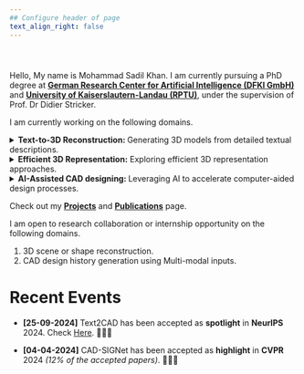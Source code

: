```yaml
---
## Configure header of page
text_align_right: false
---
```

<style>
@keyframes wave {
  0% { transform: rotate(0deg); }
  10% { transform: rotate(14deg); }
  20% { transform: rotate(-8deg); }
  30% { transform: rotate(14deg); }
  40% { transform: rotate(-4deg); }
  50% { transform: rotate(10deg); }
  60% { transform: rotate(0deg); }
  100% { transform: rotate(0deg); }
}

.hand-wave {
  display: inline-block;
  animation: wave 1.5s infinite; /* Infinite looping animation */
  transform-origin: 70% 70%; /* Adjust origin to make it look natural */
  font-size: 72px; /* Default size */
}

.welcome {
  font-size: 72px;
  font-weight: bold;
  margin: 0;
}

.heading {
  margin-top: -60px;
  text-align: center; /* Center-align the heading */
  line-height: 1.2;
}

/* Animation enhancement for the heading */
@keyframes textSlideIn {
  from {
    opacity: 0;
    transform: translateY(-20px);
  }
  to {
    opacity: 1;
    transform: translateY(0);
  }
}

.heading {
  animation: textSlideIn 1.2s ease-in-out; /* Smooth slide-in animation for the text */
}

/* Responsive adjustments for smaller screens */
@media (max-width: 768px) {
  .hand-wave {
    font-size: 48px; /* Reduce emoji size */
  }

  .welcome {
    font-size: 48px; /* Reduce text size */
  }

  .heading {
    margin-top: -30px; /* Adjust spacing for smaller screens */
  }
}

/* Additional hover effect for the waving hand */
.hand-wave:hover {
  animation: wave 0.8s infinite; /* Faster waving animation on hover */
  color: #007bff; /* Change emoji color when hovered */
}
</style>

<!-- Subheadline -->
<div class="heading">
  <span class="welcome">Welcome</span>
  <span class="hand-wave">👋</span>
</div>


Hello, My name is Mohammad Sadil Khan. I am currently pursuing a PhD degree at [**German Research Center for Artificial Intelligence (DFKI GmbH)**](https://av.dfki.de/members/sadil-khan/) and [**University of Kaiserslautern-Landau (RPTU)**](https://rptu.de/), under the supervision of Prof. Dr Didier Stricker. 

I am currently working on the following domains.

<details><summary><strong>Text-to-3D Reconstruction: </strong>Generating 3D models from detailed textual descriptions. </summary>
<ul>
    <li><a href="https://arxiv.org/abs/2411.17945">MARVEL-40M+</a>: The largest and the most descriptive 3D Captioning Dataset. </li>
    </ul>
</details>

<details><summary><strong>Efficient 3D Representation:</strong>  Exploring efficient 3D representation approaches.</summary>
</details>

<details><summary><strong>AI-Assisted CAD designing: </strong>  Leveraging AI to accelerate computer-aided design processes.</summary>
  <ul>
    <li><a href="https://sadilkhan.github.io/text2cad-project/">TextCAD</a>: Generate Editable CAD models from text prompts (NeurIPS 2024 - Spotlight).</li>
    <li><a href="http://skazizali.com/cadsignet.github.io/">CAD-SIGNet</a>: Generate Full CAD design history from point clouds (CVPR 2024 - Highlight)..</li>
  </ul>
</details>


Check out my [**Projects**](/projects) and [**Publications**](/publications/) page.


I am open to research collaboration or internship opportunity on the following domains.

1. 3D scene or shape reconstruction.
2. CAD design history generation using Multi-modal inputs.



# Recent Events

- **[25-09-2024]** Text2CAD has been accepted as **spotlight** in **NeurIPS** 2024. Check [Here](/publications/). 🎉🎉🎉

- **[04-04-2024]** CAD-SIGNet has been accepted as **highlight** in **CVPR** 2024 *(12% of the accepted papers)*. 🎉🎉🎉
